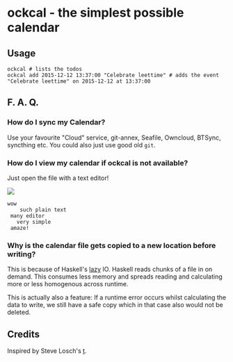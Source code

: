 # ockcal - the simplest possible calendar

## Usage

	ockcal # lists the todos
	ockcal add 2015-12-12 13:37:00 "Celebrate leettime" # adds the event "Celebrate leettime" on 2015-12-12 at 13:37:00

## F. A. Q.
### How do I sync my Calendar?
Use your favourite "Cloud" service, git-annex, Seafile, Owncloud, BTSync, syncthing etc. You could also just use good old `git`.

### How do I view my calendar if ockcal is not available?
Just open the file with a text editor!

![](http://pds.exblog.jp/imgc/i=http%253A%252F%252Fpds.exblog.jp%252Fpds%252F1%252F201002%252F12%252F90%252Fa0126590_22301391.jpg,small=800,quality=75,type=jpg)

	wow
	    such plain text
	 many editor
	   very simple
	 amaze!

### Why is the calendar file gets copied to a new location before writing?
This is because of Haskell's [lazy](https://en.wikipedia.org/wiki/Lazy_evaluation) IO. Haskell reads chunks of a file in on demand. This consumes less memory and spreads reading and calculating more or less homogenous across runtime.

This is actually also a feature: If a runtime error occurs whilst calculating the data to write, we still have a safe copy which in that case also would not be deleted.

## Credits
Inspired by Steve Losch's [t](https://github.com/sjl/t/).
